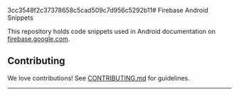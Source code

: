 3cc3548f2c37378658c5cad509c7d956c5292b11# Firebase Android Snippets

This repository holds code snippets used in Android documentation
on [firebase.google.com](https://firebase.google.com/docs/).

## Contributing

We love contributions! See [CONTRIBUTING.md](./CONTRIBUTING.md) for guidelines.


****
[gh-actions]: https://github.com/firebase/snippets-android/actions
[gh-actions-badge]: https://github.com/firebase/snippets-android/workflows/Android%20CI/badge.svg